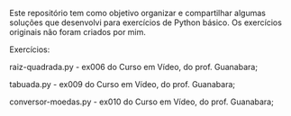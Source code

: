Este repositório tem como objetivo organizar e compartilhar algumas soluções que desenvolvi para exercícios de Python básico. Os exercícios originais não foram criados por mim.

Exercícios:

raiz-quadrada.py - ex006 do Curso em Vídeo, do prof. Guanabara;

tabuada.py - ex009 do Curso em Vídeo, do prof. Guanabara;

conversor-moedas.py - ex010 do Curso em Vídeo, do prof. Guanabara;
